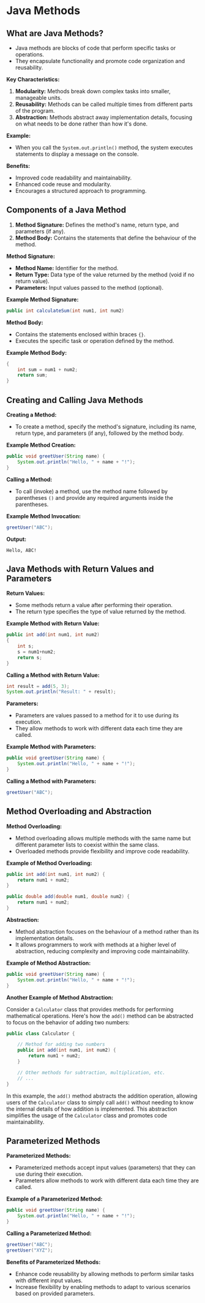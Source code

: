 # Java Methods

## What are Java Methods?

- Java methods are blocks of code that perform specific tasks or operations.
- They encapsulate functionality and promote code organization and reusability.

**Key Characteristics:**
1. **Modularity:** Methods break down complex tasks into smaller, manageable units.
2. **Reusability:** Methods can be called multiple times from different parts of the program.
3. **Abstraction:** Methods abstract away implementation details, focusing on what needs to be done rather than how it's done.

**Example:**
- When you call the `System.out.println()` method, the system executes statements to display a message on the console.

**Benefits:**
- Improved code readability and maintainability.
- Enhanced code reuse and modularity.
- Encourages a structured approach to programming.

## Components of a Java Method
1. **Method Signature:** Defines the method's name, return type, and parameters (if any).
2. **Method Body:** Contains the statements that define the behaviour of the method.

**Method Signature:**
- **Method Name:** Identifier for the method.
- **Return Type:** Data type of the value returned by the method (void if no return value).
- **Parameters:** Input values passed to the method (optional).

**Example Method Signature:**
```java
public int calculateSum(int num1, int num2)
```

**Method Body:**
- Contains the statements enclosed within braces `{}`.
- Executes the specific task or operation defined by the method.

**Example Method Body:**
```java
{
    int sum = num1 + num2;
    return sum;
}
```
## Creating and Calling Java Methods

**Creating a Method:**
- To create a method, specify the method's signature, including its name, return type, and parameters (if any), followed by the method body.

**Example Method Creation:**
```java
public void greetUser(String name) {
    System.out.println("Hello, " + name + "!");
}
```

**Calling a Method:**
- To call (invoke) a method, use the method name followed by parentheses `()` and provide any required arguments inside the parentheses.

**Example Method Invocation:**
```java
greetUser("ABC");
```

**Output:**
```
Hello, ABC!
```

## Java Methods with Return Values and Parameters

**Return Values:**
- Some methods return a value after performing their operation.
- The return type specifies the type of value returned by the method.

**Example Method with Return Value:**
```java
public int add(int num1, int num2)
{
    int s;
    s = num1+num2;
    return s;
}
```

**Calling a Method with Return Value:**
```java
int result = add(5, 3);
System.out.println("Result: " + result); 
```

**Parameters:**
- Parameters are values passed to a method for it to use during its execution.
- They allow methods to work with different data each time they are called.

**Example Method with Parameters:**
```java
public void greetUser(String name) {
    System.out.println("Hello, " + name + "!");
}
```

**Calling a Method with Parameters:**
```java
greetUser("ABC"); 
```

## Method Overloading and Abstraction

**Method Overloading:**
- Method overloading allows multiple methods with the same name but different parameter lists to coexist within the same class.
- Overloaded methods provide flexibility and improve code readability.

**Example of Method Overloading:**
```java
public int add(int num1, int num2) {
    return num1 + num2;
}

public double add(double num1, double num2) {
    return num1 + num2;
}
```

**Abstraction:**
- Method abstraction focuses on the behaviour of a method rather than its implementation details.
- It allows programmers to work with methods at a higher level of abstraction, reducing complexity and improving code maintainability.

**Example of Method Abstraction:**
```java
public void greetUser(String name) {
    System.out.println("Hello, " + name + "!");
}
```

**Another Example of Method Abstraction:**

Consider a `Calculator` class that provides methods for performing mathematical operations. Here's how the `add()` method can be abstracted to focus on the behavior of adding two numbers:

```java
public class Calculator {

    // Method for adding two numbers
    public int add(int num1, int num2) {
        return num1 + num2;
    }

    // Other methods for subtraction, multiplication, etc.
    // ...
}
```

In this example, the `add()` method abstracts the addition operation, allowing users of the `Calculator` class to simply call `add()` without needing to know the internal details of how addition is implemented. This abstraction simplifies the usage of the `Calculator` class and promotes code maintainability.

## Parameterized Methods

**Parameterized Methods:**
- Parameterized methods accept input values (parameters) that they can use during their execution.
- Parameters allow methods to work with different data each time they are called.

**Example of a Parameterized Method:**
```java
public void greetUser(String name) {
    System.out.println("Hello, " + name + "!");
}
```

**Calling a Parameterized Method:**
```java
greetUser("ABC"); 
greetUser("XYZ");   
```

**Benefits of Parameterized Methods:**
- Enhance code reusability by allowing methods to perform similar tasks with different input values.
- Increase flexibility by enabling methods to adapt to various scenarios based on provided parameters.



